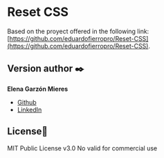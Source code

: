 # Reset CSS

Based on the proyect offered in the following link:
[https://github.com/eduardofierropro/Reset-CSS](https://github.com/eduardofierropro/Reset-CSS).

## Version author ✒️

**Elena Garzón Mieres** 

* [Github](https://github.com/elegarmi)
* [LinkedIn](https://www.linkedin.com/in/elegarmi/)

## License📄

MIT Public License v3.0
No valid for commercial use